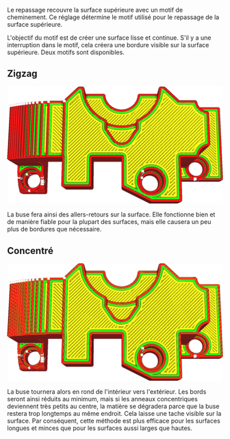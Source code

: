 Le repassage recouvre la surface supérieure avec un motif de cheminement. Ce réglage détermine le motif utilisé pour le repassage de la surface supérieure.

L'objectif du motif est de créer une surface lisse et continue. S'il y a une interruption dans le motif, cela créera une bordure visible sur la surface supérieure. Deux motifs sont disponibles.

Zigzag
----
![Repassage en zigzag](../../../articles/images/ironing_enabled_enabled.png)

La buse fera ainsi des allers-retours sur la surface. Elle fonctionne bien et de manière fiable pour la plupart des surfaces, mais elle causera un peu plus de bordures que nécessaire.

Concentré
----
![Modèle de repassage concentrique](../../../articles/images/ironing_pattern.png)

La buse tournera alors en rond de l'intérieur vers l'extérieur. Les bords seront ainsi réduits au minimum, mais si les anneaux concentriques deviennent très petits au centre, la matière se dégradera parce que la buse restera trop longtemps au même endroit. Cela laisse une tache visible sur la surface. Par conséquent, cette méthode est plus efficace pour les surfaces longues et minces que pour les surfaces aussi larges que hautes.
